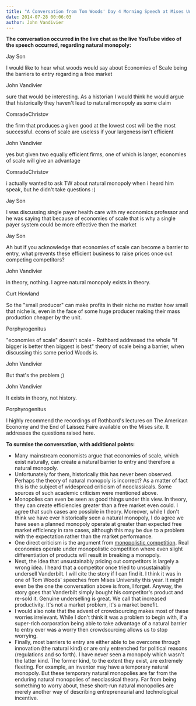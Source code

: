 ```yaml
---
title: "A Conversation from Tom Woods' Day 4 Morning Speech at Mises University"
date: 2014-07-28 00:06:03
author: John Vandivier
---
```




<strong>The conversation occurred in the live chat as the live YouTube video of the speech occurred, regarding natural monopoly:</strong>

Jay Son

I would like to hear what woods would say about Economies of Scale being the barriers to entry regarding a free market

John Vandivier

sure that would be interesting. As a historian I would think he would argue that historically they haven't lead to natural monopoly as some claim

ComradeChristov

the firm that produces a given good at the lowest cost will be the most successful. econs of scale are useless if your largeness isn't efficient

John Vandivier

yes but given two equally efficient firms, one of which is larger, economies of scale will give an advantage

ComradeChristov

i actually wanted to ask TW about natural monopoly when i heard him speak, but he didn't take questions :(

Jay Son

I was discussing single payer health care with my economics professor and he was saying that because of economies of scale that is why a single payer system could be more effective then the market

Jay Son

Ah but if you acknowledge that economies of scale can become a barrier to entry, what prevents these efficient business to raise prices once out competing competitors?

John Vandivier

in theory, nothing. I agree natural monopoly exists in theory.

Curt Howland

So the \"small producer\" can make profits in their niche no matter how small that niche is, even in the face of some huge producer making their mass production cheaper by the unit.

Porphyrogenitus

\"economies of scale\" doesn't scale - Rothbard addressed the whole \"if bigger is better then biggest is best\" theory of scale being a barrier, when discussing this same period Woods is.

John Vandivier

But that's the problem ;)

John Vandivier

It exists in theory, not history.

Porphyrogenitus

I highly recommend the recordings of Rothbard's lectures on The American Economy and the End of Laissez Faire available on the Mises site. It addresses the questions raised here.

<strong>To surmise the conversation, with additional points:</strong>
<ul>
	<li>Many mainstream economists argue that economies of scale, which exist naturally, can create a natural barrier to entry and therefore a natural monopoly.</li>
	<li>Unfortunately for them, historically this has never been observed. Perhaps the theory of natural monopoly is incorrect? As a matter of fact this is the subject of widespread criticism of neoclassicals. Some sources of such academic criticism were mentioned above.</li>
	<li>Monopolies can even be seen as good things under this view. In theory, they can create efficiencies greater than a free market even could. I agree that such cases are possible in theory. Moreover, while I don't think we have ever historically seen a natural monopoly, I do agree we have seen a planned monopoly operate at greater than expected free market efficiency in rare cases, although this may be due to a problem with the expectation rather than the market performance.</li>
	<li>One direct criticism is the argument from <a href=\"http://en.wikipedia.org/wiki/Monopolistic_competition\">monopolistic competition</a>. Real economies operate under monopolistic competition where even slight differentiation of products will result in breaking a monopoly.</li>
	<li>Next, the idea that unsustainably pricing out competitors is largely a wrong idea. I heard that a competitor once tried to unsustainably undersell Vanderbilt. I will cite the story if I can find it. I think it was in one of Tom Woods' speeches from Mises University this year. It might even be the one the conversation above is from, I forget. Anyway, the story goes that Vanderbilt simply bought his competitor's product and re-sold it. Genuine underselling is great. We call that increased productivity. It's not a market problem, it's a market benefit.</li>
	<li>I would also note that the advent of crowdsourcing makes most of these worries irrelevant. While I don't think it was a problem to begin with, if a super-rich corporation being able to take advantage of a natural barrier to entry ever was a worry then crowdsourcing allows us to stop worrying.</li>
	<li>Finally, most barriers to entry are either able to be overcome through innovation (the natural kind) or are only entrenched for political reasons (regulations and so forth). I have never seen a monopoly which wasn't the latter kind. The former kind, to the extent they exist, are extremely fleeting. For example, an inventor may have a temporary natural monopoly. But these temporary natural monopolies are far from the enduring natural monopolies of neoclassical theory. Far from being something to worry about, these short-run natural monopolies are merely another way of describing entrepreneurial and technological incentive.</li>
</ul>